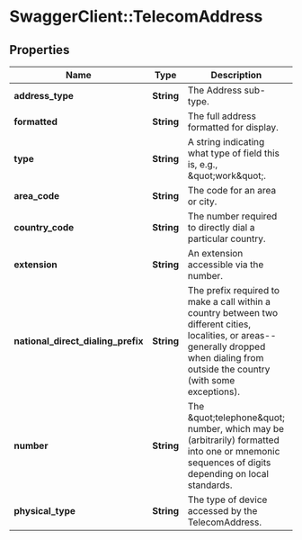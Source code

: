 # SwaggerClient::TelecomAddress

## Properties
Name | Type | Description | Notes
------------ | ------------- | ------------- | -------------
**address_type** | **String** | The Address sub-type. | [default to &quot;null&quot;]
**formatted** | **String** | The full address formatted for display. | [default to &quot;null&quot;]
**type** | **String** | A string indicating what type of field this is, e.g., \&quot;work\&quot;. | [optional] [default to &quot;null&quot;]
**area_code** | **String** | The code for an area or city. | [optional] 
**country_code** | **String** | The number required to directly dial a particular country. | [optional] 
**extension** | **String** | An extension accessible via the number. | [optional] 
**national_direct_dialing_prefix** | **String** | The prefix required to make a call within a country between two different cities, localities, or areas--generally dropped when dialing from outside the country (with some exceptions). | [optional] 
**number** | **String** | The \&quot;telephone\&quot; number, which may be (arbitrarily) formatted into one or mnemonic sequences of digits depending on local standards. | [optional] 
**physical_type** | **String** | The type of device accessed by the TelecomAddress. | [optional] 


